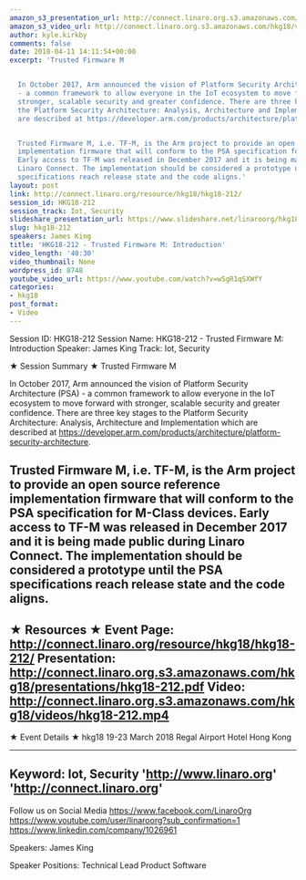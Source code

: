 ```yaml
---
amazon_s3_presentation_url: http://connect.linaro.org.s3.amazonaws.com/hkg18/presentations/hkg18-212.pdf
amazon_s3_video_url: http://connect.linaro.org.s3.amazonaws.com/hkg18/videos/hkg18-212.mp4
author: kyle.kirkby
comments: false
date: 2018-04-11 14:11:54+00:00
excerpt: 'Trusted Firmware M


  In October 2017, Arm announced the vision of Platform Security Architecture (PSA)
  - a common framework to allow everyone in the IoT ecosystem to move forward with
  stronger, scalable security and greater confidence. There are three key stages to
  the Platform Security Architecture: Analysis, Architecture and Implementation which
  are described at https://developer.arm.com/products/architecture/platform-security-architecture.


  Trusted Firmware M, i.e. TF-M, is the Arm project to provide an open source reference
  implementation firmware that will conform to the PSA specification for M-Class devices.
  Early access to TF-M was released in December 2017 and it is being made public during
  Linaro Connect. The implementation should be considered a prototype until the PSA
  specifications reach release state and the code aligns.'
layout: post
link: http://connect.linaro.org/resource/hkg18/hkg18-212/
session_id: HKG18-212
session_track: Iot, Security
slideshare_presentation_url: https://www.slideshare.net/linaroorg/hkg18212-trusted-firmware-m-introduction
slug: hkg18-212
speakers: James King
title: 'HKG18-212 - Trusted Firmware M: Introduction'
video_length: '40:30'
video_thumbnail: None
wordpress_id: 8748
youtube_video_url: https://www.youtube.com/watch?v=wSgR1qSXWfY
categories:
- hkg18
post_format:
- Video
---
```


Session ID: HKG18-212
Session Name: HKG18-212 - Trusted Firmware M: Introduction
Speaker: James King
Track: Iot, Security


★ Session Summary ★
Trusted Firmware M

In October 2017, Arm announced the vision of Platform Security Architecture (PSA) - a common framework to allow everyone in the IoT ecosystem to move forward with stronger, scalable security and greater confidence. There are three key stages to the Platform Security Architecture: Analysis, Architecture and Implementation which are described at https://developer.arm.com/products/architecture/platform-security-architecture.

Trusted Firmware M, i.e. TF-M, is the Arm project to provide an open source reference implementation firmware that will conform to the PSA specification for M-Class devices. Early access to TF-M was released in December 2017 and it is being made public during Linaro Connect. The implementation should be considered a prototype until the PSA specifications reach release state and the code aligns.
---------------------------------------------------
★ Resources ★
Event Page: http://connect.linaro.org/resource/hkg18/hkg18-212/
Presentation: http://connect.linaro.org.s3.amazonaws.com/hkg18/presentations/hkg18-212.pdf
Video: http://connect.linaro.org.s3.amazonaws.com/hkg18/videos/hkg18-212.mp4
 ---------------------------------------------------
★ Event Details ★
hkg18
19-23 March 2018 
Regal Airport Hotel Hong Kong

---------------------------------------------------
Keyword: Iot, Security
'http://www.linaro.org'
'http://connect.linaro.org'
---------------------------------------------------
Follow us on Social Media
https://www.facebook.com/LinaroOrg
https://www.youtube.com/user/linaroorg?sub_confirmation=1
https://www.linkedin.com/company/1026961

Speakers: James King

Speaker Positions: Technical Lead Product Software


